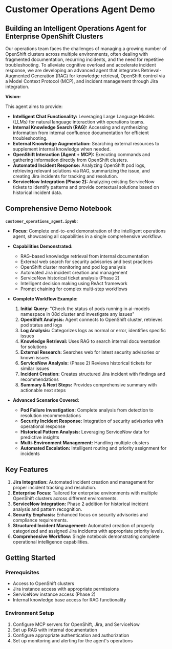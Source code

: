 # Customer Operations Agent Demo

## Building an Intelligent Operations Agent for Enterprise OpenShift Clusters

Our operations team faces the challenges of managing a growing number of OpenShift clusters across multiple environments, often dealing with fragmented documentation, recurring incidents, and the need for repetitive troubleshooting. To alleviate cognitive overload and accelerate incident response, we are developing an advanced agent that integrates Retrieval-Augmented Generation (RAG) for knowledge retrieval, OpenShift control via a Model Context Protocol (MCP), and incident management through Jira integration.

**Vision:**

This agent aims to provide:

* **Intelligent Chat Functionality:** Leveraging Large Language Models (LLMs) for natural language interaction with operations teams.
* **Internal Knowledge Search (RAG):** Accessing and synthesizing information from internal confluence documentation for efficient troubleshooting.
* **External Knowledge Augmentation:** Searching external resources to supplement internal knowledge when needed.
* **OpenShift Interaction (Agent + MCP):** Executing commands and gathering information directly from OpenShift clusters.
* **Automated Incident Response:** Analyzing OpenShift pod logs, retrieving relevant solutions via RAG, summarizing the issue, and creating Jira incidents for tracking and resolution.
* **ServiceNow Integration (Phase 2):** Analyzing existing ServiceNow tickets to identify patterns and provide contextual solutions based on historical incident data.

## Comprehensive Demo Notebook

**`customer_operations_agent.ipynb`:**
* **Focus:** Complete end-to-end demonstration of the intelligent operations agent, showcasing all capabilities in a single comprehensive workflow.
* **Capabilities Demonstrated:**
  - RAG-based knowledge retrieval from internal documentation
  - External web search for security advisories and best practices
  - OpenShift cluster monitoring and pod log analysis
  - Automated Jira incident creation and management
  - ServiceNow historical ticket analysis (Phase 2)
  - Intelligent decision making using ReAct framework
  - Prompt chaining for complex multi-step workflows

* **Complete Workflow Example:**
  1. **Initial Query:** "Check the status of pods running in ai-models namespace in 08d cluster and investigate any issues"
  2. **OpenShift Analysis:** Agent connects to OpenShift cluster, retrieves pod status and logs
  3. **Log Analysis:** Categorizes logs as normal or error, identifies specific issues
  4. **Knowledge Retrieval:** Uses RAG to search internal documentation for solutions
  5. **External Research:** Searches web for latest security advisories or known issues
  6. **ServiceNow Analysis:** (Phase 2) Reviews historical tickets for similar issues
  7. **Incident Creation:** Creates structured Jira incident with findings and recommendations
  8. **Summary & Next Steps:** Provides comprehensive summary with actionable next steps

* **Advanced Scenarios Covered:**
  - **Pod Failure Investigation:** Complete analysis from detection to resolution recommendations
  - **Security Incident Response:** Integration of security advisories with operational response
  - **Historical Pattern Analysis:** Leveraging ServiceNow data for predictive insights
  - **Multi-Environment Management:** Handling multiple clusters
  - **Automated Escalation:** Intelligent routing and priority assignment for incidents

## Key Features

1. **Jira Integration:** Automated incident creation and management for proper incident tracking and resolution.
2. **Enterprise Focus:** Tailored for enterprise environments with multiple OpenShift clusters across different environments.
3. **ServiceNow Integration:** Phase 2 addition for historical incident analysis and pattern recognition.
4. **Security Emphasis:** Enhanced focus on security advisories and compliance requirements.
5. **Structured Incident Management:** Automated creation of properly categorized and assigned Jira incidents with appropriate priority levels.
6. **Comprehensive Workflow:** Single notebook demonstrating complete operational intelligence capabilities.

## Getting Started

### Prerequisites
- Access to OpenShift clusters
- Jira instance access with appropriate permissions
- ServiceNow instance access (Phase 2)
- Internal knowledge base access for RAG functionality

### Environment Setup
1. Configure MCP servers for OpenShift, Jira, and ServiceNow
2. Set up RAG with internal documentation
3. Configure appropriate authentication and authorization
4. Set up monitoring and alerting for the agent's operations
